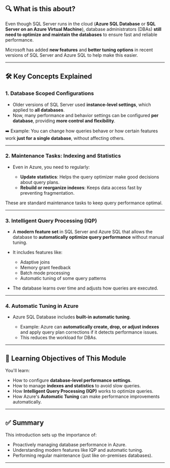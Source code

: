 ## 🔍 **What is this about?**

Even though SQL Server runs in the cloud (**Azure SQL Database** or **SQL Server on an Azure Virtual Machine**), database administrators (DBAs) **still need to optimize and maintain the databases** to ensure fast and reliable performance.

Microsoft has added **new features** and **better tuning options** in recent versions of SQL Server and Azure SQL to help make this easier.

---

## 🛠️ **Key Concepts Explained**

### 1. **Database Scoped Configurations**

- Older versions of SQL Server used **instance-level settings**, which applied to **all databases**.
- Now, many performance and behavior settings can be configured **per database**, providing **more control and flexibility**.

➡️ Example: You can change how queries behave or how certain features work **just for a single database**, without affecting others.

---

### 2. **Maintenance Tasks: Indexing and Statistics**

- Even in Azure, you need to regularly:

  - **Update statistics**: Helps the query optimizer make good decisions about query plans.
  - **Rebuild or reorganize indexes**: Keeps data access fast by preventing fragmentation.

These are standard maintenance tasks to keep query performance optimal.

---

### 3. **Intelligent Query Processing (IQP)**

- A **modern feature set** in SQL Server and Azure SQL that allows the database to **automatically optimize query performance** without manual tuning.
- It includes features like:

  - Adaptive joins
  - Memory grant feedback
  - Batch mode processing
  - Automatic tuning of some query patterns

- The database learns over time and adjusts how queries are executed.

---

### 4. **Automatic Tuning in Azure**

- Azure SQL Database includes **built-in automatic tuning**.

  - Example: Azure can **automatically create, drop, or adjust indexes** and apply query plan corrections if it detects performance issues.
  - This reduces the workload for DBAs.

---

## 🎯 **Learning Objectives of This Module**

You'll learn:

- How to configure **database-level performance settings**.
- How to manage **indexes and statistics** to avoid slow queries.
- How **Intelligent Query Processing (IQP)** works to optimize queries.
- How Azure's **Automatic Tuning** can make performance improvements automatically.

---

## ✅ **Summary**

This introduction sets up the importance of:

- Proactively managing database performance in Azure.
- Understanding modern features like IQP and automatic tuning.
- Performing regular maintenance (just like on-premises databases).

---
